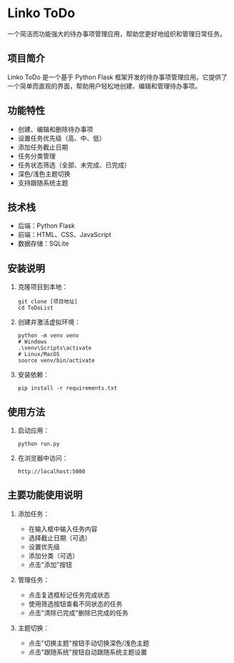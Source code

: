 # Linko ToDo

一个简洁而功能强大的待办事项管理应用，帮助您更好地组织和管理日常任务。

## 项目简介
Linko ToDo 是一个基于 Python Flask 框架开发的待办事项管理应用。它提供了一个简单而直观的界面，帮助用户轻松地创建、编辑和管理待办事项。

## 功能特性

- 创建、编辑和删除待办事项
- 设置任务优先级（高、中、低）
- 添加任务截止日期
- 任务分类管理
- 任务状态筛选（全部、未完成、已完成）
- 深色/浅色主题切换
- 支持跟随系统主题

## 技术栈

- 后端：Python Flask
- 前端：HTML、CSS、JavaScript
- 数据存储：SQLite

## 安装说明

1. 克隆项目到本地：
   ```
   git clone [项目地址]
   cd ToDoList
   ```

2. 创建并激活虚拟环境：
   ```
   python -m venv venv
   # Windows
   .\venv\Scripts\activate
   # Linux/MacOS
   source venv/bin/activate
   ```

3. 安装依赖：
   ```
   pip install -r requirements.txt
   ```

## 使用方法

1. 启动应用：
   ```
   python run.py
   ```

2. 在浏览器中访问：
   ```
   http://localhost:5000
   ```

## 主要功能使用说明

1. 添加任务：
   - 在输入框中输入任务内容
   - 选择截止日期（可选）
   - 设置优先级
   - 添加分类（可选）
   - 点击"添加"按钮

2. 管理任务：
   - 点击复选框标记任务完成状态
   - 使用筛选按钮查看不同状态的任务
   - 点击"清除已完成"删除已完成的任务

3. 主题切换：
   - 点击"切换主题"按钮手动切换深色/浅色主题
   - 点击"跟随系统"按钮自动跟随系统主题设置